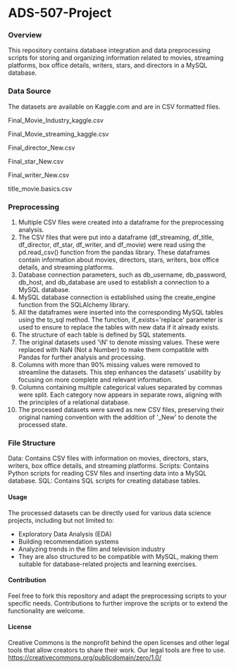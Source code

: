 # ADS-507-Project

### Overview
This repository contains database integration and data preprocessing scripts for storing and organizing information related to movies, streaming platforms, box office details, writers, stars, and directors in a MySQL database.

### Data Source
The datasets are available on Kaggle.com and are in CSV formatted files.

Final_Movie_Industry_kaggle.csv

Final_Movie_streaming_kaggle.csv

Final_director_New.csv

Final_star_New.csv

Final_writer_New.csv

title_movie.basics.csv

### Preprocessing

1) Multiple CSV files were created into a dataframe for the preprocessing analysis.
2) The CSV files that were put into a dataframe (df_streaming, df_title, df_director, df_star, df_writer, and df_movie) were read using the pd.read_csv() function from the pandas library. These dataframes contain information about movies, directors, stars, writers, box office details, and streaming platforms.
3) Database connection parameters, such as db_username, db_password, db_host, and db_database are used to establish a connection to a MySQL database.
4) MySQL database connection is established using the create_engine function from the SQLAlchemy library.
5) All the dataframes were inserted into the corresponding MySQL tables using the to_sql method. The function, if_exists='replace' parameter is used to ensure to replace the tables with new data if it already exists.
6) The structure of each table is defined by SQL statements.
7) The original datasets used '\N' to denote missing values. These were replaced with NaN (Not a Number) to make them compatible with Pandas for further analysis and processing.
8) Columns with more than 90% missing values were removed to streamline the datasets. This step enhances the datasets' usability by focusing on more complete and relevant information.
9) Columns containing multiple categorical values separated by commas were split. Each category now appears in separate rows, aligning with the principles of a relational database.
10) The processed datasets were saved as new CSV files, preserving their original naming convention with the addition of '_New' to denote the processed state.

### File Structure
Data: Contains CSV files with information on movies, directors, stars, writers, box office details, and streaming platforms.
Scripts: Contains Python scripts for reading CSV files and inserting data into a MySQL database.
SQL: Contains SQL scripts for creating database tables.

#### Usage
The processed datasets can be directly used for various data science projects, including but not limited to:

- Exploratory Data Analysis (EDA)
- Building recommendation systems
- Analyzing trends in the film and television industry
- They are also structured to be compatible with MySQL, making them suitable for database-related projects and learning exercises.

#### Contribution
Feel free to fork this repository and adapt the preprocessing scripts to your specific needs. Contributions to further improve the scripts or to extend the functionality are welcome.

#### License
Creative Commons is the nonprofit behind the open licenses and other legal tools that allow creators to share their work. Our legal tools are free to use. https://creativecommons.org/publicdomain/zero/1.0/
